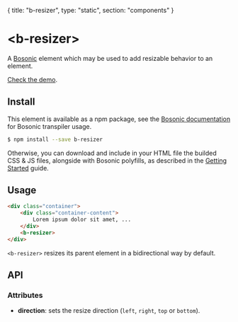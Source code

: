 {
	title: "b-resizer", 
	type: "static", 
	section: "components"
}

# &lt;b-resizer&gt;

A [Bosonic](http://bosonic.github.io) element which may be used to add resizable behavior to an element.

[Check the demo](http://bosonic.github.io/demos.html).

## Install

This element is available as a npm package, see the [Bosonic documentation](http://bosonic.github.io/documentation.html) for Bosonic transpiler usage.

```sh
$ npm install --save b-resizer
```

Otherwise, you can download and include in your HTML file the builded CSS & JS files, alongside with Bosonic polyfills, as described in the [Getting Started](http://bosonic.github.io/getting-started.html) guide.

## Usage

```html
<div class="container">
    <div class="container-content">
        Lorem ipsum dolor sit amet, ...
    </div>
    <b-resizer>
</div>
```

`<b-resizer>` resizes its parent element in a bidirectional way by default.

## API

### Attributes
- __direction__: sets the resize direction (`left`, `right`, `top` or `bottom`).

